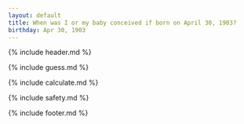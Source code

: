 ```yaml
---
layout: default
title: When was I or my baby conceived if born on April 30, 1903?
birthday: Apr 30, 1903
---
```


{% include header.md %}

{% include guess.md %}

{% include calculate.md %}

{% include safety.md %}

{% include footer.md %}



